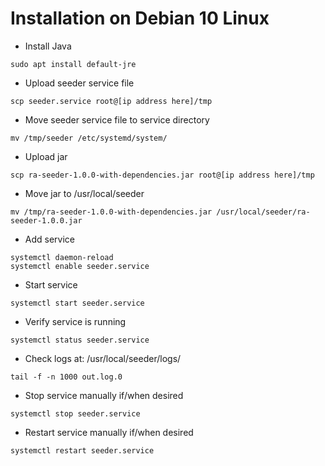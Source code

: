 # Installation on Debian 10 Linux

* Install Java
```
sudo apt install default-jre
```
* Upload seeder service file
```
scp seeder.service root@[ip address here]/tmp
```
* Move seeder service file to service directory
```
mv /tmp/seeder /etc/systemd/system/
```
* Upload jar
```
scp ra-seeder-1.0.0-with-dependencies.jar root@[ip address here]/tmp
```
* Move jar to /usr/local/seeder
```
mv /tmp/ra-seeder-1.0.0-with-dependencies.jar /usr/local/seeder/ra-seeder-1.0.0.jar
```
* Add service
```
systemctl daemon-reload
systemctl enable seeder.service
```
* Start service
```
systemctl start seeder.service
```
* Verify service is running
```
systemctl status seeder.service
```
* Check logs at: /usr/local/seeder/logs/
```
tail -f -n 1000 out.log.0
```
* Stop service manually if/when desired
```
systemctl stop seeder.service
```
* Restart service manually if/when desired
```
systemctl restart seeder.service
```

